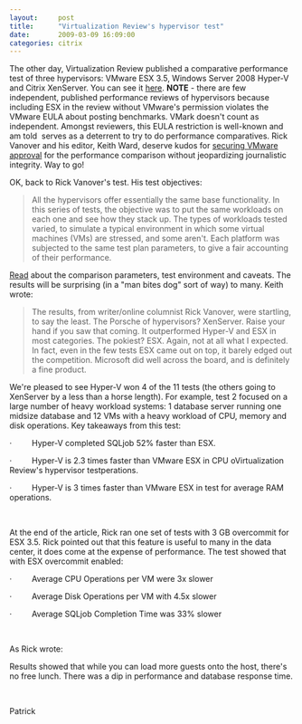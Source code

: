 ```yaml
---
layout:     post
title:      "Virtualization Review's hypervisor test"
date:       2009-03-09 16:09:00
categories: citrix
---
```

The other day, Virtualization Review published a comparative performance test of three hypervisors: VMware ESX 3.5, Windows Server 2008 Hyper-V and Citrix XenServer. You can see it [here](http://virtualizationreview.com/features/article.aspx?editorialsid=2641 "Virt Review test"). **NOTE** \- there are few independent, published performance reviews of hypervisors because including ESX in the review without VMware's permission violates the VMware EULA about posting benchmarks. VMark doesn't count as independent. Amongst reviewers, this EULA restriction is well-known and am told  serves as a deterrent to try to do performance comparatives. Rick Vanover and his editor, Keith Ward, deserve kudos for [securing VMware approval](http://virtualizationreview.com/blogs/weblog.aspx?blog=3556 "Keith Ward's editorial") for the performance comparison without jeopardizing journalistic integrity. Way to go! 

OK, back to Rick Vanover's test. His test objectives:

> All the hypervisors offer essentially the same base functionality. In this series of tests, the objective was to put the same workloads on each one and see how they stack up. The types of workloads tested varied, to simulate a typical environment in which some virtual machines (VMs) are stressed, and some aren't. Each platform was subjected to the same test plan parameters, to give a fair accounting of their performance.

[Read](http://virtualizationreview.com/features/article.aspx?editorialsid=2641 "Virt Review website") about the comparison parameters, test environment and caveats. The results will be surprising (in a "man bites dog" sort of way) to many. Keith wrote:

> The results, from writer/online columnist Rick Vanover, were startling, to say the least. The Porsche of hypervisors? XenServer. Raise your hand if you saw that coming. It outperformed Hyper-V and ESX in most categories. The pokiest? ESX. Again, not at all what I expected. In fact, even in the few tests ESX came out on top, it barely edged out the competition. Microsoft did well across the board, and is definitely a fine product.

We're pleased to see Hyper-V won 4 of the 11 tests (the others going to XenServer by a less than a horse length). For example, test 2 focused on a large number of heavy workload systems: 1 database server running one midsize database and 12 VMs with a heavy workload of CPU, memory and disk operations. Key takeaways from this test:

·         Hyper-V completed SQLjob 52% faster than ESX.

·         Hyper-V is 2.3 times faster than VMware ESX in CPU oVirtualization Review's hypervisor testperations.

·         Hyper-V is 3 times faster than VMware ESX in test for average RAM operations.

 

At the end of the article, Rick ran one set of tests with 3 GB overcommit for ESX 3.5. Rick pointed out that this feature is useful to many in the data center, it does come at the expense of performance. The test showed that with ESX overcommit enabled:

·         Average CPU Operations per VM were 3x slower

·         Average Disk Operations per VM with 4.5x slower

·         Average SQLjob Completion Time was 33% slower

 

As Rick wrote:

Results showed that while you can load more guests onto the host, there's no free lunch. There was a dip in performance and database response time.

 

Patrick
